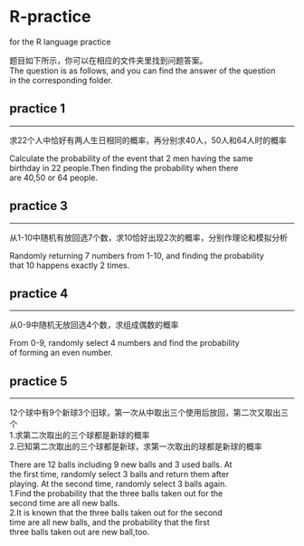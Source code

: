 # R-practice

for the R language practice

题目如下所示，你可以在相应的文件夹里找到问题答案。<br>
The question is as follows, and you can find the answer of the question<br>
in the corresponding folder.<br>

## practice 1 ##
----------------
求22个人中恰好有两人生日相同的概率，再分别求40人，50人和64人时的概率<br>

Calculate the probability of the event that 2 men having the same<br>
birthday in 22 people.Then finding the probability when there <br>
are 40,50 or 64 people.<br>


## practice 3 ##
----------------
从1-10中随机有放回选7个数，求10恰好出现2次的概率，分别作理论和模拟分析<br>

Randomly returning 7 numbers from 1-10, and finding the probability<br> 
that 10 happens exactly 2 times.<br>


## practice 4 ##
----------------
从0-9中随机无放回选4个数，求组成偶数的概率<br>

From 0-9, randomly select 4 numbers and find the probability<br>
of forming an even number.<br>


## practice 5 ##
----------------
12个球中有9个新球3个旧球，第一次从中取出三个使用后放回，第二次又取出三个<br>
1.求第二次取出的三个球都是新球的概率<br>
2.已知第二次取出的三个球都是新球，求第一次取出的球都是新球的概率<br>

There are 12 balls including 9 new balls and 3 used balls. At <br>
the first time, randomly select 3 balls and return them after <br>playing. At the second time, randomly select 3 balls again.<br>
1.Find the probability that the three balls taken out for the <br>second time are all new balls.<br>
2.It is known that the three balls taken out for the second <br>time are all new balls, and the probability that the first <br>three balls taken out are new ball,too.<br>